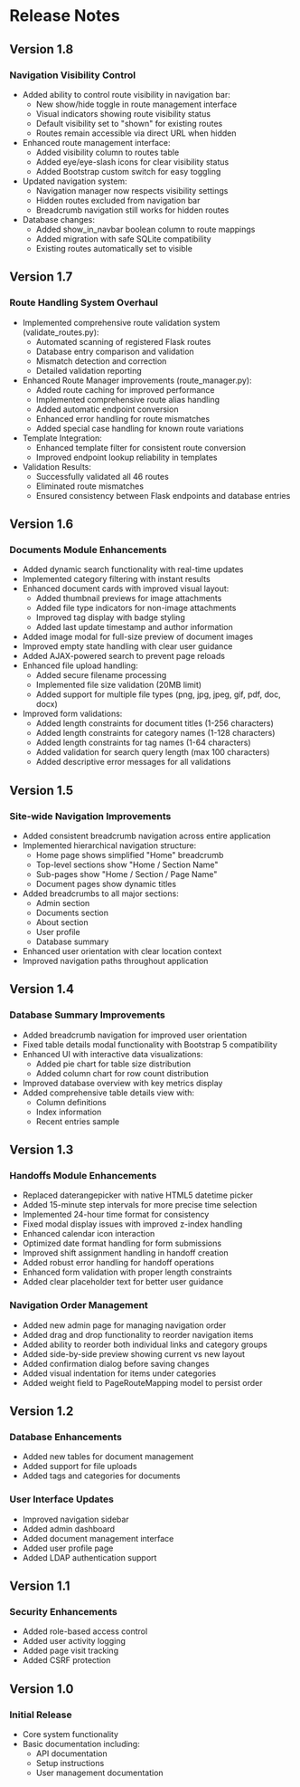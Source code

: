 # Release Notes

## Version 1.8
### Navigation Visibility Control
- Added ability to control route visibility in navigation bar:
  - New show/hide toggle in route management interface
  - Visual indicators showing route visibility status
  - Default visibility set to "shown" for existing routes
  - Routes remain accessible via direct URL when hidden
- Enhanced route management interface:
  - Added visibility column to routes table
  - Added eye/eye-slash icons for clear visibility status
  - Added Bootstrap custom switch for easy toggling
- Updated navigation system:
  - Navigation manager now respects visibility settings
  - Hidden routes excluded from navigation bar
  - Breadcrumb navigation still works for hidden routes
- Database changes:
  - Added show_in_navbar boolean column to route mappings
  - Added migration with safe SQLite compatibility
  - Existing routes automatically set to visible

## Version 1.7
### Route Handling System Overhaul
- Implemented comprehensive route validation system (validate_routes.py):
  - Automated scanning of registered Flask routes
  - Database entry comparison and validation
  - Mismatch detection and correction
  - Detailed validation reporting
- Enhanced Route Manager improvements (route_manager.py):
  - Added route caching for improved performance
  - Implemented comprehensive route alias handling
  - Added automatic endpoint conversion
  - Enhanced error handling for route mismatches
  - Added special case handling for known route variations
- Template Integration:
  - Enhanced template filter for consistent route conversion
  - Improved endpoint lookup reliability in templates
- Validation Results:
  - Successfully validated all 46 routes
  - Eliminated route mismatches
  - Ensured consistency between Flask endpoints and database entries

## Version 1.6
### Documents Module Enhancements
- Added dynamic search functionality with real-time updates
- Implemented category filtering with instant results
- Enhanced document cards with improved visual layout:
  - Added thumbnail previews for image attachments
  - Added file type indicators for non-image attachments
  - Improved tag display with badge styling
  - Added last update timestamp and author information
- Added image modal for full-size preview of document images
- Improved empty state handling with clear user guidance
- Added AJAX-powered search to prevent page reloads
- Enhanced file upload handling:
  - Added secure filename processing
  - Implemented file size validation (20MB limit)
  - Added support for multiple file types (png, jpg, jpeg, gif, pdf, doc, docx)
- Improved form validations:
  - Added length constraints for document titles (1-256 characters)
  - Added length constraints for category names (1-128 characters)
  - Added length constraints for tag names (1-64 characters)
  - Added validation for search query length (max 100 characters)
  - Added descriptive error messages for all validations

## Version 1.5
### Site-wide Navigation Improvements
- Added consistent breadcrumb navigation across entire application
- Implemented hierarchical navigation structure:
  - Home page shows simplified "Home" breadcrumb
  - Top-level sections show "Home / Section Name"
  - Sub-pages show "Home / Section / Page Name"
  - Document pages show dynamic titles
- Added breadcrumbs to all major sections:
  - Admin section
  - Documents section
  - About section
  - User profile
  - Database summary
- Enhanced user orientation with clear location context
- Improved navigation paths throughout application

## Version 1.4
### Database Summary Improvements
- Added breadcrumb navigation for improved user orientation
- Fixed table details modal functionality with Bootstrap 5 compatibility
- Enhanced UI with interactive data visualizations:
  - Added pie chart for table size distribution
  - Added column chart for row count distribution
- Improved database overview with key metrics display
- Added comprehensive table details view with:
  - Column definitions
  - Index information
  - Recent entries sample

## Version 1.3
### Handoffs Module Enhancements
- Replaced daterangepicker with native HTML5 datetime picker
- Added 15-minute step intervals for more precise time selection
- Implemented 24-hour time format for consistency
- Fixed modal display issues with improved z-index handling
- Enhanced calendar icon interaction
- Optimized date format handling for form submissions
- Improved shift assignment handling in handoff creation
- Added robust error handling for handoff operations
- Enhanced form validation with proper length constraints
- Added clear placeholder text for better user guidance

### Navigation Order Management
- Added new admin page for managing navigation order
- Added drag and drop functionality to reorder navigation items
- Added ability to reorder both individual links and category groups
- Added side-by-side preview showing current vs new layout
- Added confirmation dialog before saving changes
- Added visual indentation for items under categories
- Added weight field to PageRouteMapping model to persist order

## Version 1.2
### Database Enhancements
- Added new tables for document management
- Added support for file uploads
- Added tags and categories for documents

### User Interface Updates
- Improved navigation sidebar
- Added admin dashboard
- Added document management interface
- Added user profile page
- Added LDAP authentication support

## Version 1.1
### Security Enhancements
- Added role-based access control
- Added user activity logging
- Added page visit tracking
- Added CSRF protection

## Version 1.0
### Initial Release
- Core system functionality
- Basic documentation including:
  - API documentation
  - Setup instructions
  - User management documentation

